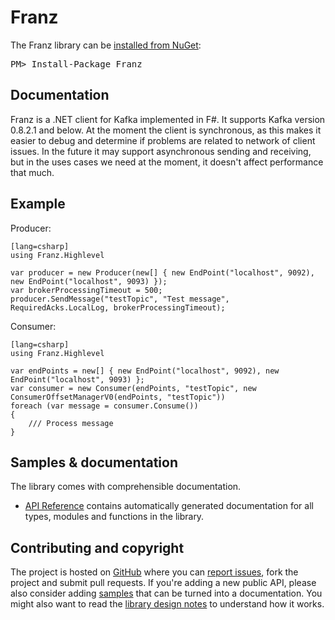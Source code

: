 Franz
=====

<div class="row">
  <div class="span1"></div>
  <div class="span6">
    <div class="well well-small" id="nuget">
      The Franz library can be <a href="https://nuget.org/packages/Franz">installed from NuGet</a>:
      <pre>PM> Install-Package Franz</pre>
    </div>
  </div>
  <div class="span1"></div>
</div>

Documentation
-------------

Franz is a .NET client for Kafka implemented in F#. It supports Kafka version 0.8.2.1 and below. At the moment the client is synchronous, as this makes it easier to debug and determine if problems are related to network of client issues.
In the future it may support asynchronous sending and receiving, but in the uses cases we need at the moment, it doesn't affect performance that much.

Example
-------

Producer:

    [lang=csharp]
    using Franz.Highlevel
	
    var producer = new Producer(new[] { new EndPoint("localhost", 9092), new EndPoint("localhost", 9093) });
    var brokerProcessingTimeout = 500;
    producer.SendMessage("testTopic", "Test message", RequiredAcks.LocalLog, brokerProcessingTimeout);

Consumer:

	[lang=csharp]
    using Franz.Highlevel
	
	var endPoints = new[] { new EndPoint("localhost", 9092), new EndPoint("localhost", 9093) };
    var consumer = new Consumer(endPoints, "testTopic", new ConsumerOffsetManagerV0(endPoints, "testTopic"))
    foreach (var message = consumer.Consume())
    {
    	/// Process message
    }

Samples & documentation
-----------------------

The library comes with comprehensible documentation. 

 * [API Reference](reference/index.html) contains automatically generated documentation for all types, modules
   and functions in the library.
 
Contributing and copyright
--------------------------

The project is hosted on [GitHub][gh] where you can [report issues][issues], fork 
the project and submit pull requests. If you're adding a new public API, please also 
consider adding [samples][content] that can be turned into a documentation. You might
also want to read the [library design notes][readme] to understand how it works.

  [content]: https://github.com/mvno/Franz/tree/master/docs/content
  [gh]: https://github.com/mvno/Franz
  [issues]: https://github.com/mvno/Franz/issues
  [readme]: https://github.com/mvno/Franz/blob/master/README.md
  [license]: https://github.com/mvno/Franz/blob/master/LICENSE.txt
